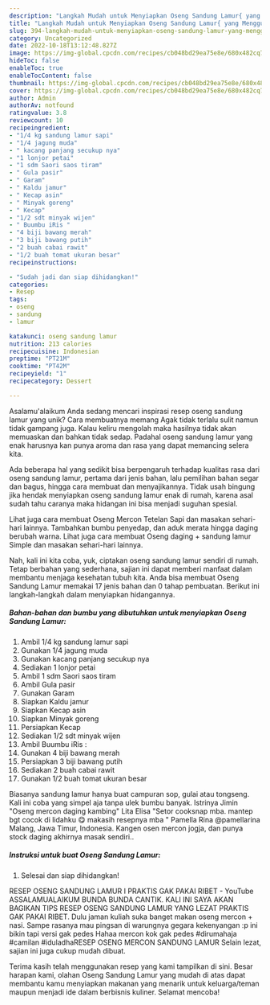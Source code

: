 ```yaml
---
description: "Langkah Mudah untuk Menyiapkan Oseng Sandung Lamur{ yang Menggugah Selera"
title: "Langkah Mudah untuk Menyiapkan Oseng Sandung Lamur{ yang Menggugah Selera"
slug: 394-langkah-mudah-untuk-menyiapkan-oseng-sandung-lamur-yang-menggugah-selera
category: Uncategorized
date: 2022-10-18T13:12:48.827Z
image: https://img-global.cpcdn.com/recipes/cb048bd29ea75e8e/680x482cq70/oseng-sandung-lamur-foto-resep-utama.jpg
hideToc: false
enableToc: true
enableTocContent: false
thumbnail: https://img-global.cpcdn.com/recipes/cb048bd29ea75e8e/680x482cq70/oseng-sandung-lamur-foto-resep-utama.jpg
cover: https://img-global.cpcdn.com/recipes/cb048bd29ea75e8e/680x482cq70/oseng-sandung-lamur-foto-resep-utama.jpg
author: Admin
authorAv: notfound
ratingvalue: 3.8
reviewcount: 10
recipeingredient:
- "1/4 kg sandung lamur sapi"
- "1/4 jagung muda"
- " kacang panjang secukup nya"
- "1 lonjor petai"
- "1 sdm Saori saos tiram"
- " Gula pasir"
- " Garam"
- " Kaldu jamur"
- " Kecap asin"
- " Minyak goreng"
- " Kecap"
- "1/2 sdt minyak wijen"
- " Buumbu iRis "
- "4 biji bawang merah"
- "3 biji bawang putih"
- "2 buah cabai rawit"
- "1/2 buah tomat ukuran besar"
recipeinstructions:

- "Sudah jadi dan siap dihidangkan!"
categories:
- Resep
tags:
- oseng
- sandung
- lamur

katakunci: oseng sandung lamur 
nutrition: 213 calories
recipecuisine: Indonesian
preptime: "PT21M"
cooktime: "PT42M"
recipeyield: "1"
recipecategory: Dessert

---
```



Asalamu'alaikum Anda sedang mencari inspirasi resep oseng sandung lamur yang unik? Cara membuatnya memang Agak tidak terlalu sulit namun tidak gampang juga. Kalau keliru mengolah maka hasilnya tidak akan memuaskan dan bahkan tidak sedap. Padahal oseng sandung lamur yang enak harusnya kan punya aroma dan rasa yang dapat memancing selera kita.


Ada beberapa hal yang sedikit bisa berpengaruh terhadap kualitas rasa dari oseng sandung lamur, pertama dari jenis bahan, lalu pemilihan bahan segar dan bagus, hingga cara membuat dan menyajikannya. Tidak usah bingung jika hendak menyiapkan oseng sandung lamur enak di rumah, karena asal sudah tahu caranya maka hidangan ini bisa menjadi suguhan spesial.

Lihat juga cara membuat Oseng Mercon Tetelan Sapi dan masakan sehari-hari lainnya. Tambahkan bumbu penyedap, dan aduk merata hingga daging berubah warna. Lihat juga cara membuat Oseng daging + sandung lamur Simple dan masakan sehari-hari lainnya.


Nah, kali ini kita coba, yuk, ciptakan oseng sandung lamur sendiri di rumah. Tetap berbahan yang sederhana, sajian ini dapat memberi manfaat dalam membantu menjaga kesehatan tubuh kita. Anda bisa membuat Oseng Sandung Lamur memakai 17 jenis bahan dan 0 tahap pembuatan. Berikut ini langkah-langkah dalam menyiapkan hidangannya.

<!--inarticleads1-->

##### Bahan-bahan dan bumbu yang dibutuhkan untuk menyiapkan Oseng Sandung Lamur:

1. Ambil 1/4 kg sandung lamur sapi
1. Gunakan 1/4 jagung muda
1. Gunakan  kacang panjang secukup nya
1. Sediakan 1 lonjor petai
1. Ambil 1 sdm Saori saos tiram
1. Ambil  Gula pasir
1. Gunakan  Garam
1. Siapkan  Kaldu jamur
1. Siapkan  Kecap asin
1. Siapkan  Minyak goreng
1. Persiapkan  Kecap
1. Sediakan 1/2 sdt minyak wijen
1. Ambil  Buumbu iRis :
1. Gunakan 4 biji bawang merah
1. Persiapkan 3 biji bawang putih
1. Sediakan 2 buah cabai rawit
1. Gunakan 1/2 buah tomat ukuran besar


Biasanya sandung lamur hanya buat campuran sop, gulai atau tongseng. Kali ini coba yang simpel aja tanpa ulek bumbu banyak. Istrinya Jimin &#34;Oseng mercon daging kambing&#34; Lita Elisa &#34;Setor cooksnap mba. mantep bgt cocok di lidahku 😋 makasih resepnya mba ️&#34; Pamella Rina @pamellarina Malang, Jawa Timur, Indonesia. Kangen osen mercon jogja, dan punya stock daging akhirnya masak sendiri.. 

<!--inarticleads2-->

##### Instruksi untuk buat Oseng Sandung Lamur:


1. Selesai dan siap dihidangkan!

RESEP OSENG SANDUNG LAMUR I PRAKTIS GAK PAKAI RIBET - YouTube ASSALAMUALAIKUM BUNDA BUNDA CANTIK. KALI INI SAYA AKAN BAGIKAN TIPS RESEP OSENG SANDUNG LAMUR YANG LEZAT PRAKTIS GAK PAKAI RIBET. Dulu jaman kuliah suka banget makan oseng mercon + nasi. Sampe rasanya mau pingsan di warungnya gegara kekenyangan :p ini bikin tapi versi gak pedes Hahaa mercon kok gak pedes #dirumahaja #camilan #iduladhaRESEP OSENG MERCON SANDUNG LAMUR Selain lezat, sajian ini juga cukup mudah dibuat. 

Terima kasih telah menggunakan resep yang kami tampilkan di sini. Besar harapan kami, olahan Oseng Sandung Lamur yang mudah di atas dapat membantu kamu menyiapkan makanan yang menarik untuk keluarga/teman maupun menjadi ide dalam berbisnis kuliner. Selamat mencoba!
